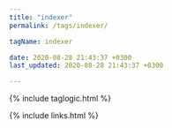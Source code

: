```yaml
---
title: "indexer"
permalink: /tags/indexer/

tagName: indexer

date: 2020-08-28 21:43:37 +0300
last_updated: 2020-08-28 21:43:37 +0300

---
```


{% include taglogic.html %}

{% include links.html %}
